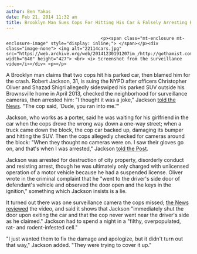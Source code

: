 ```yaml
---
author: Ben Yakas
date: Feb 21, 2014 11:32 am
title: Brooklyn Man Sues Cops For Hitting His Car & Falsely Arresting Him
---
```


	
										<p><span class="mt-enclosure mt-enclosure-image" style="display: inline;"> </span></p><div class="image-none"> <img alt="22114cars.jpg" src="https://web.archive.org/web/20141230191207im_/http://gothamist.com/attachments/byakas/22114cars.jpg" width="640" height="427"> <br> <i> Screenshot from the surveillance video</i></div> <p></p>

<p>A Brooklyn man claims that two cops hit his parked car, then blamed him for the crash. Robert Jackson, 31, is suing the NYPD after officers Christopher Oliver and Shazad Shigri allegedly sideswiped his parked SUV outside his Brownsville home in April 2013, checked the neighborhood for surveillance cameras, then arrested him: &quot;I thought it was a joke,&quot; Jackson <a href="https://web.archive.org/web/20141230191207/http://www.nydailynews.com/new-york/brooklyn/cops-slam-brooklyn-man-parked-suv-busted-driving-license-suit-article-1.1622184">told the News</a>. &quot;The cop said, &apos;Dude, you ran into me.&apos;&quot;</p>

<p>Jackson, who works as a porter, said he was waiting for his girlfriend in the car when the cops drove the wrong way down a one-way street; when a truck came down the block, the cop car backed up, damaging its bumper and hitting the SUV. Then the cops allegedly checked for cameras around the block: &quot;When they thought no cameras were on. I saw their gloves go on, and that&apos;s when I was arrested,&quot; Jackson <a href="https://web.archive.org/web/20141230191207/http://nypost.com/2014/02/21/cops-hit-my-car-then-arrested-me-to-cover-it-up-suit/">told the Post</a>.</p>

<p>Jackson was arrested for destruction of city property, disorderly conduct and resisting arrest, though he was ultimately only charged with unlicensed operation of a motor vehicle because he had a suspended license. Oliver wrote in the criminal complaint that he &quot;went to the driver&apos;s side door of defendant&apos;s vehicle and observed the door open and the keys in the ignition,&quot; something which Jackson insists is a lie.</p>

<p>It turned out there was one surveillance camera the cops missed; <a href="https://web.archive.org/web/20141230191207/http://www.nydailynews.com/new-york/brooklyn/cops-slam-brooklyn-man-parked-suv-busted-driving-license-suit-article-1.1622184">the News reviewed</a> the video, and said it shows that Jackson &quot;immediately shut the door upon exiting the car and that the cop never went near the driver&apos;s side as he claimed.&quot; Jackson had to spend a night in a &quot;filthy, overpopulated, rat- and rodent-infested cell.&quot; </p>

<p>&quot;I just wanted them to fix the damage and apologize, but it didn&apos;t turn out that way,&quot; Jackson added. &quot;They were trying to cover it up.&quot;</p>					
										
									
				